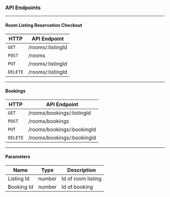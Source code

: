 ### API Endpoints
---

#### Room Listing Reservation Checkout

| HTTP | API Endpoint |
|------|------|
| `GET` | /rooms/:listingId |
| `POST` | /rooms |
| `PUT` | /rooms/:listingId |
| `DELETE` | /rooms/:listingId |

---

#### Bookings

| HTTP | API Endpoint |
|------|------|
| `GET` | /rooms/bookings/:listingId |
| `POST` | /rooms/bookings |
| `PUT` | /rooms/bookings/:bookingId |
| `DELETE` | /rooms/bookings/:bookingId |

---

#### Parameters

| Name | Type | Description |
|------|------|-------------|
| Listing Id | number | Id of room listing |
| Booking Id | number | Id of booking |
